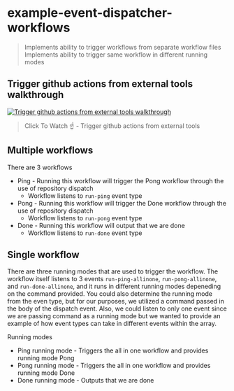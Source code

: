 # example-event-dispatcher-workflows
 
> Implements ability to trigger workflows from separate workflow files
> Implements ability to trigger same workflow in different running modes 

## Trigger github actions from external tools walkthrough

[![Trigger github actions from external tools walkthrough](https://img.youtube.com/vi/84kUf9ycr9A/0.jpg)](https://youtu.be/84kUf9ycr9A)

> Click To Watch ☝️ - Trigger github actions from external tools

## Multiple workflows 
There are 3 workflows 
- Ping - Running this workflow will trigger the Pong workflow through the use of repository dispatch
     - Workflow listens to `run-ping` event type
- Pong - Running this workflow will trigger the Done workflow through the use of repository dispatch 
     - Workflow listens to `run-pong` event type
- Done - Running this workflow will output that we are done
     - Workflow listens to `run-done` event type


## Single workflow 
There are three running modes that are used to trigger the workflow. The workflow itself listens to 3 events `run-ping-allinone`, `run-pong-allinone`, and `run-done-allinone`, and it runs in different running modes depeneding on the command provided. You could also determine the running mode from the even type, but for our purposes, we utilized a command passed in the body of the dispatch event. Also, we could listen to only one event since we are passing command as a running mode but we wanted to provide an example of how event types can take in different events within the array.

Running modes
- Ping running mode - Triggers the all in one workflow and provides running mode Pong
- Pong running mode - Triggers the all in one workflow and provides running mode Done
- Done running mode - Outputs that we are done


